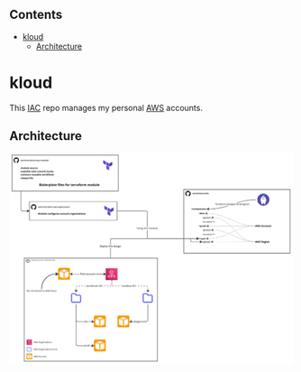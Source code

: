 <!-- START doctoc generated TOC please keep comment here to allow auto update -->
<!-- DON'T EDIT THIS SECTION, INSTEAD RE-RUN doctoc TO UPDATE -->
## Contents

- [kloud](#kloud)
  - [Architecture](#architecture)

<!-- END doctoc generated TOC please keep comment here to allow auto update -->

# kloud

This [IAC](https://www.redhat.com/en/topics/automation/what-is-infrastructure-as-code-iac) repo manages my personal [AWS](https://aws.amazon.com/) accounts.

## Architecture
![Alt text](.docs/aws-multi-account.jpg?raw=true "Architecture diagram")